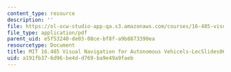 ```yaml
---
content_type: resource
description: ''
file: https://ol-ocw-studio-app-qa.s3.amazonaws.com/courses/16-485-visual-navigation-for-autonomous-vehicles-vnav-fall-2020/a191fb376d96be4dd769ba9e49a9faeb_MIT16_485F20_lec06.pdf
file_type: application/pdf
parent_uid: e5f53240-de03-08ce-bf8f-a9b8873390ea
resourcetype: Document
title: MIT 16.485 Visual Navigation for Autonomous Vehicels-LecSlides06
uid: a191fb37-6d96-be4d-d769-ba9e49a9faeb
---
```

